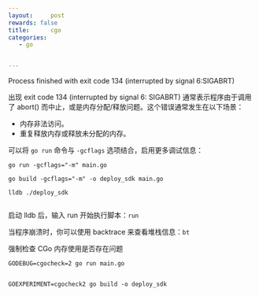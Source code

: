 ```yaml
---
layout:     post 
rewards: false 
title:      cgo
categories:
   - go


---
```






Process finished with exit code 134 (interrupted by signal 6:SIGABRT)

出现 exit code 134 (interrupted by signal 6: SIGABRT) 通常表示程序由于调用了 abort() 而中止，或是内存分配/释放问题。这个错误通常发生在以下场景：

- 内存非法访问。
- 重复释放内存或释放未分配的内存。



可以将 `go run` 命令与 `-gcflags` 选项结合，启用更多调试信息：

```
go run -gcflags="-m" main.go
```



```
go build -gcflags="-m" -o deploy_sdk main.go

lldb ./deploy_sdk


```

启动 lldb 后，输入 run 开始执行脚本：`run`



当程序崩溃时，你可以使用 backtrace 来查看堆栈信息：`bt`













强制检查 CGo 内存使用是否存在问题

```
GODEBUG=cgocheck=2 go run main.go


GOEXPERIMENT=cgocheck2 go build -o deploy_sdk
```

